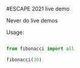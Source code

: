 #ESCAPE 2021 live demo

Never do live demos

Usage:
```python

from fibonacci import all

fibonacci(30)
```

